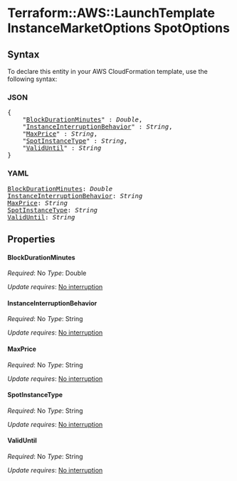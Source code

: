 # Terraform::AWS::LaunchTemplate InstanceMarketOptions SpotOptions

## Syntax

To declare this entity in your AWS CloudFormation template, use the following syntax:

### JSON

<pre>
{
    "<a href="#blockdurationminutes" title="BlockDurationMinutes">BlockDurationMinutes</a>" : <i>Double</i>,
    "<a href="#instanceinterruptionbehavior" title="InstanceInterruptionBehavior">InstanceInterruptionBehavior</a>" : <i>String</i>,
    "<a href="#maxprice" title="MaxPrice">MaxPrice</a>" : <i>String</i>,
    "<a href="#spotinstancetype" title="SpotInstanceType">SpotInstanceType</a>" : <i>String</i>,
    "<a href="#validuntil" title="ValidUntil">ValidUntil</a>" : <i>String</i>
}
</pre>

### YAML

<pre>
<a href="#blockdurationminutes" title="BlockDurationMinutes">BlockDurationMinutes</a>: <i>Double</i>
<a href="#instanceinterruptionbehavior" title="InstanceInterruptionBehavior">InstanceInterruptionBehavior</a>: <i>String</i>
<a href="#maxprice" title="MaxPrice">MaxPrice</a>: <i>String</i>
<a href="#spotinstancetype" title="SpotInstanceType">SpotInstanceType</a>: <i>String</i>
<a href="#validuntil" title="ValidUntil">ValidUntil</a>: <i>String</i>
</pre>

## Properties

#### BlockDurationMinutes

_Required_: No
_Type_: Double

_Update requires_: [No interruption](https://docs.aws.amazon.com/AWSCloudFormation/latest/UserGuide/using-cfn-updating-stacks-update-behaviors.html#update-no-interrupt)

#### InstanceInterruptionBehavior

_Required_: No
_Type_: String

_Update requires_: [No interruption](https://docs.aws.amazon.com/AWSCloudFormation/latest/UserGuide/using-cfn-updating-stacks-update-behaviors.html#update-no-interrupt)

#### MaxPrice

_Required_: No
_Type_: String

_Update requires_: [No interruption](https://docs.aws.amazon.com/AWSCloudFormation/latest/UserGuide/using-cfn-updating-stacks-update-behaviors.html#update-no-interrupt)

#### SpotInstanceType

_Required_: No
_Type_: String

_Update requires_: [No interruption](https://docs.aws.amazon.com/AWSCloudFormation/latest/UserGuide/using-cfn-updating-stacks-update-behaviors.html#update-no-interrupt)

#### ValidUntil

_Required_: No
_Type_: String

_Update requires_: [No interruption](https://docs.aws.amazon.com/AWSCloudFormation/latest/UserGuide/using-cfn-updating-stacks-update-behaviors.html#update-no-interrupt)

